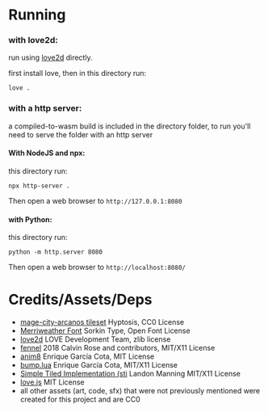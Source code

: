 # Running
### with love2d:

run using [love2d](https://love2d.org) directly.

first install love, then in this directory run:
```
love .
```

### with a http server:
a compiled-to-wasm build is included in the directory folder, 
to run you'll need to serve the folder with an http server 
#### With NodeJS and npx:
this directory run:
```
npx http-server .
```
  Then open a web browser to `http://127.0.0.1:8080` 

  #### with Python:
  this directory run:
  ```
  python -m http.server 8080
  ```
Then open a web browser to `http://localhost:8080/`


# Credits/Assets/Deps

- [mage-city-arcanos tileset](https://opengameart.org/content/mage-city-arcanos) Hyptosis, CC0 License
- [Merriweather Font](https://fonts.google.com/specimen/Merriweather) Sorkin Type, Open Font License
- [love2d](https://love2d.org) LOVE Development Team, zlib license
- [fennel](https://github.com/bakpakin/Fennel) 2018 Calvin Rose and contributors, MIT/X11 License
- [anim8](https://github.com/kikito/anim8) Enrique García Cota, MIT License
- [bump.lua](https://github.com/kikito/bump.lua) Enrique García Cota, MIT/X11 License
- [Simple Tiled Implementation (sti](https://github.com/Karai17/Simple-Tiled-Implementation) Landon Manning MIT/X11 License
- [love.js](https://github.com/Davidobot/love.js) MIT License
- all other assets (art, code, sfx) that were not previously mentioned were created for this project and are CC0